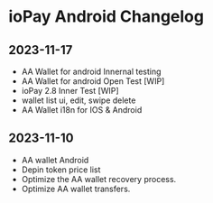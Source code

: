 # ioPay Android Changelog

## 2023-11-17
- AA Wallet for android Innernal testing
- AA Wallet for android Open Test [WIP]
- ioPay 2.8 Inner Test [WIP]
- wallet list ui, edit, swipe delete
- AA Wallet i18n for IOS & Android 



## 2023-11-10

- AA wallet Android
- Depin token price list
- Optimize the AA wallet recovery process.
- Optimize AA wallet transfers.
  
